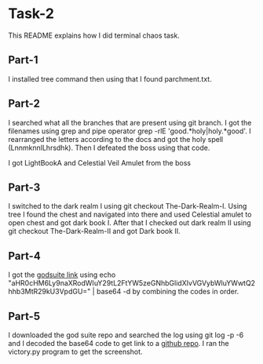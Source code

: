 # Task-2

This README explains how I did terminal chaos task.

## Part-1

I installed tree command then using that I found parchment.txt.


## Part-2

I searched what all the branches that are present using git branch. I got the filenames using grep and pipe operator grep -rlE 'good.*holy|holy.*good'. I rearranged the letters according to the docs and got the holy spell (LnnmknnlLhrsdhk). Then I defeated the boss using that code.

I got LightBookA and Celestial Veil Amulet from the boss

## Part-3

I switched to the dark realm I using git checkout The-Dark-Realm-I. Using tree I found the chest and navigated into there and used Celestial amulet to open chest and got dark book I. After that I checked out dark realm II using git checkout The-Dark-Realm-II and got Dark book II.

## Part-4

I got the [godsuite link](https://github.com/amansxcalibur/Terminal-Chaos-GodSuite) using echo "aHR0cHM6Ly9naXRodWIuY29tL2FtYW5zeGNhbGlidXIvVGVybWluYWwtQ2hhb3MtR29kU3VpdGU=" | base64 -d by combining the codes in order.

## Part-5

I downloaded the god suite repo and searched the log using git log -p -6 and I decoded the base64 code to get link to a [github repo](https://github.com/angrezichatterbox/To-the-stars-and-realms-unseen).
I ran the victory.py program to get the screenshot. 
